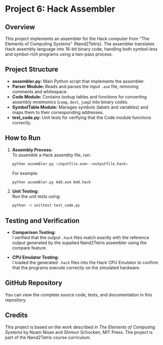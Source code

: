 # Project 6: Hack Assembler

## Overview

This project implements an assembler for the Hack computer from "The Elements of Computing Systems" (Nand2Tetris). The assembler translates Hack assembly language into 16-bit binary code, handling both symbol-less and symbol-rich programs using a two-pass process.

## Project Structure

- **assembler.py:** Main Python script that implements the assembler.
- **Parser Module:** Reads and parses the input `.asm` file, removing comments and whitespace.
- **Code Module:** Contains lookup tables and functions for converting assembly mnemonics (`comp`, `dest`, `jump`) into binary codes.
- **SymbolTable Module:** Manages symbols (labels and variables) and maps them to their corresponding addresses.
- **test_code.py:** Unit tests for verifying that the Code module functions correctly.

## How to Run

1. **Assembly Process:**  
   To assemble a Hack assembly file, run:
   ```bash
   python assembler.py <inputfile.asm> <outputfile.hack>
   ```
   For example:
   ```bash
   python assembler.py Add.asm Add.hack
   ```

2. **Unit Testing:**  
   Run the unit tests using:
   ```bash
   python -m unittest test_code.py
   ```

## Testing and Verification

- **Comparison Testing:**  
  I verified that the output `.hack` files match exactly with the reference output generated by the supplied Nand2Tetris assembler using the compare feature.

- **CPU Emulator Testing:**  
  I loaded the generated `.hack` files into the Hack CPU Emulator to confirm that the programs execute correctly on the simulated hardware.

## GitHub Repository

You can view the complete source code, tests, and documentation in this repository.

## Credits

This project is based on the work described in _The Elements of Computing Systems_ by Noam Nisan and Shimon Schocken, MIT Press. The project is part of the Nand2Tetris course curriculum.
